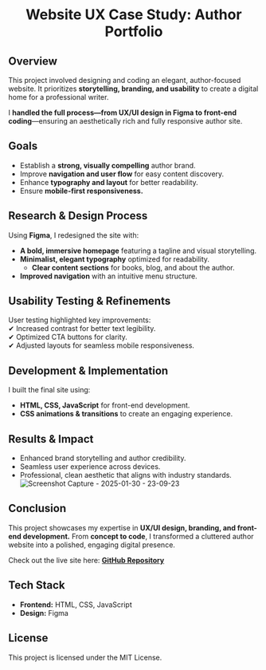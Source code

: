 <h1 align="center">Website UX Case Study: Author Portfolio</h1>

## Overview  
This project involved designing and coding an elegant, author-focused website. It prioritizes **storytelling, branding, and usability** to create a digital home for a professional writer.  

I **handled the full process—from UX/UI design in Figma to front-end coding**—ensuring an aesthetically rich and fully responsive author site.

## Goals  
- Establish a **strong, visually compelling** author brand.  
- Improve **navigation and user flow** for easy content discovery.  
- Enhance **typography and layout** for better readability.  
- Ensure **mobile-first responsiveness.**  

## Research & Design Process  
Using **Figma**, I redesigned the site with:  
- **A bold, immersive homepage** featuring a tagline and visual storytelling.  
- **Minimalist, elegant typography** optimized for readability.  
  - **Clear content sections** for books, blog, and about the author.  
- **Improved navigation** with an intuitive menu structure.  

## Usability Testing & Refinements  
User testing highlighted key improvements:  
✔ Increased contrast for better text legibility.  
✔ Optimized CTA buttons for clarity.  
✔ Adjusted layouts for seamless mobile responsiveness.  

## Development & Implementation  
I built the final site using:  
- **HTML, CSS, JavaScript** for front-end development.  
- **CSS animations & transitions** to create an engaging experience.  

## Results & Impact  
- Enhanced brand storytelling and author credibility.
- Seamless user experience across devices.
- Professional, clean aesthetic that aligns with industry standards.  
![Screenshot Capture - 2025-01-30 - 23-09-23](https://github.com/user-attachments/assets/fc7beafd-eb72-4ad3-bbc0-181c4b100ceb)


## Conclusion  
This project showcases my expertise in **UX/UI design, branding, and front-end development.** From **concept to code**, I transformed a cluttered author website into a polished, engaging digital presence.  

Check out the live site here: **[GitHub Repository](https://github.com/melanielaporte/Author-Site-Design)**  

## Tech Stack  
- **Frontend:** HTML, CSS, JavaScript  
- **Design:** Figma  

## License  
This project is licensed under the MIT License.   

